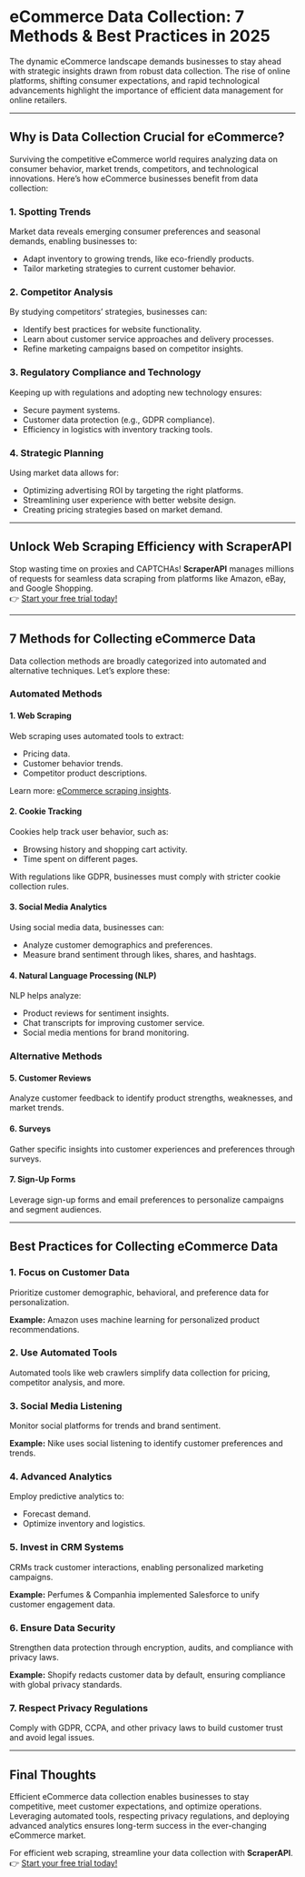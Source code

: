 # eCommerce Data Collection: 7 Methods & Best Practices in 2025

The dynamic eCommerce landscape demands businesses to stay ahead with strategic insights drawn from robust data collection. The rise of online platforms, shifting consumer expectations, and rapid technological advancements highlight the importance of efficient data management for online retailers.

---

## Why is Data Collection Crucial for eCommerce?

Surviving the competitive eCommerce world requires analyzing data on consumer behavior, market trends, competitors, and technological innovations. Here’s how eCommerce businesses benefit from data collection:

### 1. Spotting Trends
Market data reveals emerging consumer preferences and seasonal demands, enabling businesses to:
- Adapt inventory to growing trends, like eco-friendly products.
- Tailor marketing strategies to current customer behavior.

### 2. Competitor Analysis
By studying competitors’ strategies, businesses can:
- Identify best practices for website functionality.
- Learn about customer service approaches and delivery processes.
- Refine marketing campaigns based on competitor insights.

### 3. Regulatory Compliance and Technology
Keeping up with regulations and adopting new technology ensures:
- Secure payment systems.
- Customer data protection (e.g., GDPR compliance).
- Efficiency in logistics with inventory tracking tools.

### 4. Strategic Planning
Using market data allows for:
- Optimizing advertising ROI by targeting the right platforms.
- Streamlining user experience with better website design.
- Creating pricing strategies based on market demand.

---

## Unlock Web Scraping Efficiency with ScraperAPI

Stop wasting time on proxies and CAPTCHAs! **ScraperAPI** manages millions of requests for seamless data scraping from platforms like Amazon, eBay, and Google Shopping.  
👉 [Start your free trial today!](https://bit.ly/Scraperapi)

---

## 7 Methods for Collecting eCommerce Data

Data collection methods are broadly categorized into automated and alternative techniques. Let’s explore these:

### Automated Methods

#### 1. Web Scraping
Web scraping uses automated tools to extract:
- Pricing data.
- Customer behavior trends.
- Competitor product descriptions.

Learn more: [eCommerce scraping insights](https://bit.ly/Scraperapi).

#### 2. Cookie Tracking
Cookies help track user behavior, such as:
- Browsing history and shopping cart activity.
- Time spent on different pages.

With regulations like GDPR, businesses must comply with stricter cookie collection rules.

#### 3. Social Media Analytics
Using social media data, businesses can:
- Analyze customer demographics and preferences.
- Measure brand sentiment through likes, shares, and hashtags.

#### 4. Natural Language Processing (NLP)
NLP helps analyze:
- Product reviews for sentiment insights.
- Chat transcripts for improving customer service.
- Social media mentions for brand monitoring.

### Alternative Methods

#### 5. Customer Reviews
Analyze customer feedback to identify product strengths, weaknesses, and market trends.

#### 6. Surveys
Gather specific insights into customer experiences and preferences through surveys.

#### 7. Sign-Up Forms
Leverage sign-up forms and email preferences to personalize campaigns and segment audiences.

---

## Best Practices for Collecting eCommerce Data

### 1. Focus on Customer Data
Prioritize customer demographic, behavioral, and preference data for personalization.

**Example:** Amazon uses machine learning for personalized product recommendations.

### 2. Use Automated Tools
Automated tools like web crawlers simplify data collection for pricing, competitor analysis, and more.

### 3. Social Media Listening
Monitor social platforms for trends and brand sentiment.

**Example:** Nike uses social listening to identify customer preferences and trends.

### 4. Advanced Analytics
Employ predictive analytics to:
- Forecast demand.
- Optimize inventory and logistics.

### 5. Invest in CRM Systems
CRMs track customer interactions, enabling personalized marketing campaigns.

**Example:** Perfumes & Companhia implemented Salesforce to unify customer engagement data.

### 6. Ensure Data Security
Strengthen data protection through encryption, audits, and compliance with privacy laws.

**Example:** Shopify redacts customer data by default, ensuring compliance with global privacy standards.

### 7. Respect Privacy Regulations
Comply with GDPR, CCPA, and other privacy laws to build customer trust and avoid legal issues.

---

## Final Thoughts

Efficient eCommerce data collection enables businesses to stay competitive, meet customer expectations, and optimize operations. Leveraging automated tools, respecting privacy regulations, and deploying advanced analytics ensures long-term success in the ever-changing eCommerce market.

For efficient web scraping, streamline your data collection with **ScraperAPI**.  
👉 [Start your free trial today!](https://bit.ly/Scraperapi)
